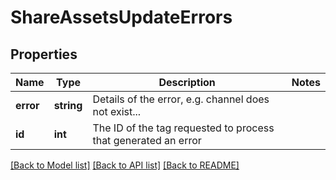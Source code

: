 # ShareAssetsUpdateErrors

## Properties
Name | Type | Description | Notes
------------ | ------------- | ------------- | -------------
**error** | **string** | Details of the error, e.g. channel does not exist... | 
**id** | **int** | The ID of the tag requested to process that generated an error | 

[[Back to Model list]](../README.md#documentation-for-models) [[Back to API list]](../README.md#documentation-for-api-endpoints) [[Back to README]](../README.md)


